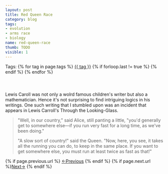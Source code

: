 ```yaml
---
layout: post
title: Red Queen Race 
category: blog
tags: 
- evolution 
- arms race
- biology
name: red-queen-race
thumb: TODO
visible: 1
---
```


<div>Tags: {% for tag in page.tags %} <a class="mytag" href="/tag/{{ tag }}" title="View posts tagged with &quot;{{ tag }}&quot;">{{ tag }}</a>  {% if forloop.last != true %} {% endif %} {% endfor %} </div>
<div style="clear:both;padding-top:20px;padding-bottom:20px;"></div>


Lewis Caroll was not only a wolrd famous children's writer but also a mathematician. Hence it's not surprising to find intriguing logics in his writings. One such writing that I stumbled upon was an incident that appears in Lewis Carroll's Through the Looking-Glass. 

<blockquote>
"Well, in our country," said Alice, still panting a little, "you'd generally get to somewhere else—if you run very fast for a long time, as we've been doing."

"A slow sort of country!" said the Queen. "Now, here, you see, it takes all the running you can do, to keep in the same place. If you want to get somewhere else, you must run at least twice as fast as that!"
</blockquote>


<nav class="pagination clear" style="padding-bottom:20px;">
{% if page.previous.url %} <a class="prev-item" href="{{page.previous.url}}" title="Previous Post: {{page.previous.title}}">&larr;Previous</a>   {% endif %}  {% if page.next.url %}<a class="next-item" href="{{page.next.url}}" title="Next Post: {{page.next.title}}">Next&rarr;</a> 	{% endif %}
</nav>